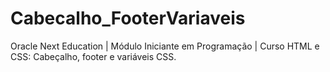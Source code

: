 # Cabecalho_FooterVariaveis
Oracle Next Education | Módulo Iniciante em Programação | Curso HTML e CSS: Cabeçalho, footer e variáveis CSS.

